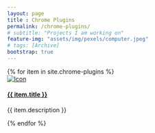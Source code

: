 ```yaml
---
layout: page
title : Chrome Plugins
permalink: /chrome-plugins/
# subtitle: "Projects I am working on"
feature-img: "assets/img/pexels/computer.jpeg"
# tags: [Archive]
bootstrap: true
---
```


<div class="container-fluid">
    <div class="row justify-content-center">
        {% for item in site.chrome-plugins %}
        <div class="col-sm-6">
            <div class="row">
                <div class="col-4">
                    <a href="{{ item.url | relative_url }}">
                        <img src="{{ item.product-icon | relative_url }}" alt="Icon" class="img-fluid" />
                    </a>
                </div>
                <div class="col-8">
                    <a href="{{ item.url | relative_url }}">
                        <h4 style="text-align: left;">
                            {{ item.title }}
                        </h4>
                    </a>
                    <p style="text-align: left;">
                        {{ item.description }}
                    </p>
                </div>
            </div>
        </div>
        {% endfor %}
    </div>
</div>